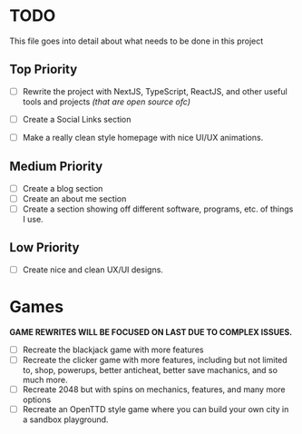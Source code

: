 # TODO
This file goes into detail about what needs to be done in this project

## Top Priority
- [ ] Rewrite the project with NextJS, TypeScript, ReactJS, and other useful tools and projects *(that are open source ofc)*
- [ ] Create a Social Links section
- [ ] Make a really clean style homepage with nice UI/UX animations.


## Medium Priority
- [ ] Create a blog section
- [ ] Create an about me section
- [ ] Create a section showing off different software, programs, etc. of things I use.

## Low Priority
- [ ] Create nice and clean UX/UI designs.

# Games

**GAME REWRITES WILL BE FOCUSED ON LAST DUE TO COMPLEX ISSUES.**

- [ ] Recreate the blackjack game with more features
- [ ] Recreate the clicker game with more features, including but not limited to, shop, powerups, better anticheat, better save machanics, and so much more.
- [ ] Recreate 2048 but with spins on mechanics, features, and many more options
- [ ] Recreate an OpenTTD style game where you can build your own city in a sandbox playground.